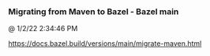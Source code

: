 ﻿

### Migrating from Maven to Bazel - Bazel main
@ 1/2/22 2:34:46 PM

https://docs.bazel.build/versions/main/migrate-maven.html

